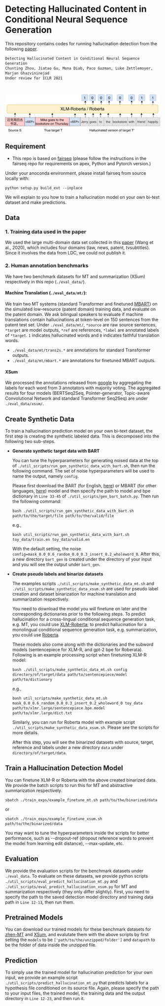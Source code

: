 # Detecting Hallucinated Content in Conditional Neural Sequence Generation
This repository contains codes for running hallucination detection from the following [paper](https://openreview.net/forum?id=Jq8JGA89sDa).
```
Detecting Hallucinated Content in Conditional Neural Sequence Generation
Chunting Zhou, Jiatao Gu, Mona Diab, Paco Guzman, Luke Zettlemoyer, Marjan Ghazvininejad
Under review for ICLR 2021
```
<br>

![Model](figs/model_finetune-1.png)
<br>

## Requirement
- This repo is based on [fairseq](https://github.com/pytorch/fairseq) 
(please follow the instructions in the fairseq repo for requirements on apex, Python and Pytorch version.)

Under your anoconda environment, please install fairseq from source locally with:
```shell script
python setup.py build_ext --inplace
```

We will explain to you how to train a hallucination model on your own bi-text dataset and make predictions.
## Data
### 1. Training data used in the paper

We used the large multi-domain data set collected in this [paper](https://arxiv.org/pdf/1911.09912.pdf) (Wang et al., 2020), which includes four domains (law, news, patent, tvsubtitles).
Since it involves the data from LDC, we could not publish it.

### 2. Human annotation benchmarks 

We have two benchmark datasets for MT and summarization (XSum) respectively in this repo (`./eval_data/`). 
#### Machine Translation (`./eval_data/mt/`): 
We train two MT systems (standard Transformer and finetuned [MBART](https://github.com/pytorch/fairseq/tree/master/examples/mbart)) on the simulated low-resource (patent domain) training data, and evaluate on the patent domain. 
We ask bilingual speakers to evaluate if machine translations contain hallucinations at token-level on 150 sentences from the patent test set.
Under `./eval_data/mt/`, `*source` are raw source sentences, `*target` are model outputs, `*ref` are references, `*label` are annotated labels of `*target`.
`1` indicates hallucinated words and `0` indicates faithful translation words.
- `./eval_data/mt/trans2s.*` are annotations for standard Transformer outputs.
- `./eval_data/mt/mbart.*` are annotations for finetuned MBART outputs.
#### XSum
We processed the annotations released from [google](https://github.com/google-research-datasets/xsum_hallucination_annotations) by aggregating the labels for each word from 3 annotators with majority voting.
The aggregated results for four models (BERTSeq2Seq, Pointer-generator, Topic-aware Convolutional Network and standard Transformer Seq2Seq) are under `./eval_data/xsum/`.

## Create Synthetic Data
To train a hallucination prediction model on your own bi-text dataset, the first step is creating the synthetic labeled data.
This is decomposed into the following two sub-steps.
- **Generate synthetic target data with BART**

  You can tune the hyperparameters for generating noised data at the top of `./util_scripts/run_gen_synthetic_data_with_bart.sh`, then run the following command.
  The set of noise hyperparameters will be used to name the output, namely `config`.

  Please first download the BART (for English, [here](https://github.com/pytorch/fairseq/tree/master/examples/bart)) or MBART (for other languages, [here](https://github.com/pytorch/fairseq/tree/master/examples/mbart)) model
and then specify the path to model and bpe dictionary in `Line 33-45` of `./util_scripts/gen_bart_batch.py`.
  Then run the following command:
  ```commandline
  bash ./util_scripts/run_gen_synthetic_data_with_bart.sh path/to/the/target/file path/to/the/valid/file
  ```
  e.g.,
  ```commandline
  bash util_scripts/run_gen_synthetic_data_with_bart.sh toy_data/train.en toy_data/valid.en
  ```
  With the default setting, the noise `config=mask_0.0_0.6_random_0.0_0.3_insert_0.2_wholeword_0`.
  After this, a new directory `bart_gen` is created under the directory of your input and you will see the output under `bart_gen`.
 
- **Create pseudo labels and binarize datasets**

  The examples scripts `./util_scripts/make_synthetic_data_mt.sh` and `./util_scripts/make_synthetic_data_xsum.sh` 
are used for pseudo label creation and dataset binarization for machine translation and summarization respectively.

  You need to download the model you will finetune on later and the corresponding dictionaries prior to the following steps.
To predict hallucination for a cross-lingual conditional sequence generation task, e.g. MT, you could use [XLM-Roberta](https://github.com/pytorch/fairseq/tree/master/examples/xlmr);
to predict hallucination for a monolingual conditional sequence generation task, e.g. summarization, you could use [Roberta](https://github.com/pytorch/fairseq/tree/master/examples/roberta).

  These models also come along with the dictionaries and the subword models (sentencepiece for XLM-R, and gpt-2 bpe for Roberata).
Following is an example processing script when finetuning XLM-R model:
  ```commandline
  bash ./util_scripts/make_synthetic_data_mt.sh config directory/of/target/data path/to/sentencepiece/model path/to/dictionary 
  ```
  e.g.,
  ```commandline
  bash util_scripts/make_synthetic_data_mt.sh mask_0.0_0.6_random_0.0_0.3_insert_0.2_wholeword_0 toy_data path/to/xlmr.large/sentencepiece.bpe.model path/to/xlmr.large/dict.txt
  ```
  Similarly, you can run for Roberta model with example script `./util_scripts/make_synthetic_data_xsum.sh`. Please see the scripts for more details.

  After this step, you will see the binarized datasets with source, target, reference and labels under a new directory `data` under `directory/of/target/data`.

## Train a Hallucination Detection Model
You can finetune XLM-R or Roberta with the above created binarized data.
We provide the batch scripts to run this for MT and abstractive summarization respectively.
```commandline
sbatch ./train_exps/example_finetune_mt.sh path/to/the/binarized/data
```
or 
```commandline
sbatch ./train_exps/example_finetune_xsum.sh path/to/the/binarized/data
```
You may want to tune the hyperparameters inside the scripts for better performance, such as --dropout-ref (dropout reference words to prevent the model from learning edit distance), --max-update, etc.

## Evaluation
We provide the evaluation scripts for the benchmark datasets under `./eval_data`.
To evaluate on these datasets, we provide python scripts `./util_scripts/eval_predict_hallucination_mt.py` and
`./util_scripts/eval_predict_hallucination_xsum.py` for MT and summarization respectively (they only differ slightly).
First, you need to specify the path to the saved detection model directory and training data path in `Line 12-13`, then run them.

## Pretrained Models
You can download our trained models for these benchmark datasets for [zhen-MT](https://dl.fbaipublicfiles.com/detect-hallucination/zhen.mt.xlmr.tar.gz) and [XSum](https://dl.fbaipublicfiles.com/detect-hallucination/xsum.roberta.tar.gz), and evalutate them with the above scripts by first setting the `models` to be `['path/to/the/unzipped/folder']` and `datapath` to be the folder of data inside the unzipped file.

## Prediction
To simply use the trained model for hallucination prediction for your own input, we provide an example script `./util_scripts/predict_hallucination_mt.py`
that predicts labels for a hypothesis file conditioned on its source file.
Again, please specify the path to your input files, the trained model, the training data and the output directory in `Line 12-23`, and then run it.
